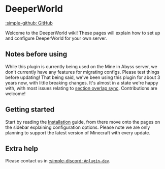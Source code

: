 # DeeperWorld

[:simple-github: GitHub](https://github.com/MineInAbyss/DeeperWorld)

Welcome to the DeeperWorld wiki! These pages will explain how to set up and configure DeeperWorld for your own server.

## Notes before using

While this plugin is currently being used on the Mine in Abyss server, we don't currently have any features for migrating configs. Please test things before updating! That being said, we've been using this plugin for about 3 years now, with little breaking changes. It's almost in a state we're happy with, with most issues relating to [section overlap sync](https://github.com/MineInAbyss/DeeperWorld#notable-features-that-dont-get-synced-on-overlaps). Contributions are welcome!

## Getting started

Start by reading the [Installation](installation) guide, from there move onto the pages on the sidebar explaining configuration options. Please note we are only planning to support the latest version of Minecraft with every update.

## Extra help

Please contact us in [:simple-discord: `#plugin-dev`](https://discord.gg/QXPCk2y).
